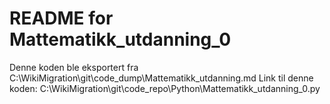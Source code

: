 # README for Mattematikk_utdanning_0
Denne koden ble eksportert fra C:\WikiMigration\git\code_dump\Mattematikk_utdanning.md
Link til denne koden: C:\WikiMigration\git\code_repo\Python\Mattematikk_utdanning_0.py
